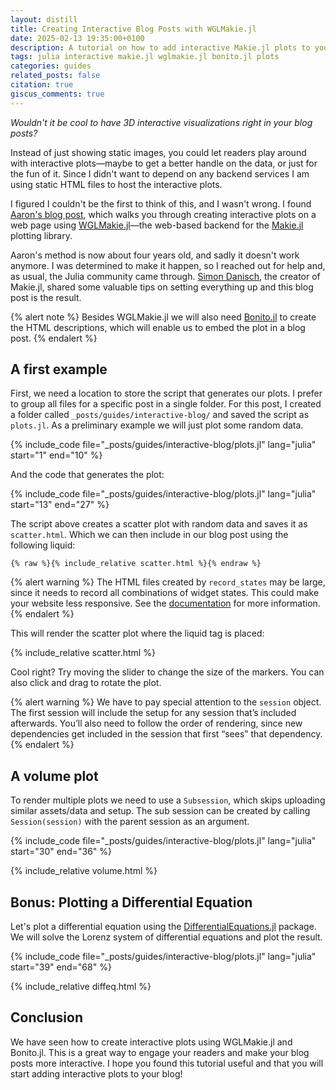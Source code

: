 ```yaml
---
layout: distill
title: Creating Interactive Blog Posts with WGLMakie.jl
date: 2025-02-13 19:35:00+0100
description: A tutorial on how to add interactive Makie.jl plots to your blog
tags: julia interactive makie.jl wglmakie.jl bonito.jl plots
categories: guides
related_posts: false
citation: true
giscus_comments: true
---
```


*Wouldn't it be cool to have 3D interactive visualizations right in your blog posts?*

Instead of just showing static images, you could let readers play around with interactive 
plots—maybe to get a better handle on the data, or just for the fun of it. Since I 
didn't want to depend on any backend services I am using static HTML files to host the 
interactive plots.

I figured I couldn't be the first to think of this, and I wasn't wrong. I found 
[Aaron's blog post](https://aarontrowbridge.github.io/posts/interactive-julia-plotting/), 
which walks you through creating interactive plots on a web page using 
[WGLMakie.jl](https://github.com/MakieOrg/Makie.jl/tree/master/WGLMakie)—the web-based 
backend for the [Makie.jl](https://docs.makie.org/stable/) plotting library.

Aaron's method is now about four years old, and sadly it doesn't work anymore. I was 
determined to make it happen, so I reached out for help and, as usual, the Julia 
community came through. 
[Simon Danisch](https://discourse.julialang.org/t/exporting-figures-to-static-html/125896/16?u=langestefan), 
the creator of Makie.jl, shared some valuable tips on setting everything up and this blog 
post is the result.

{% alert note %}
Besides WGLMakie.jl we will also need <a href="https://github.com/SimonDanisch/Bonito.jl">Bonito.jl</a>
to create the HTML descriptions, which will enable us to embed the plot in a blog post.
{% endalert %}

## A first example

First, we need a location to store the script that generates our plots. I prefer to 
group all files for a specific post in a single folder. For this post, I created a 
folder called `_posts/guides/interactive-blog/` and saved the script as `plots.jl`. As
a preliminary example we will just plot some random data.

{% include_code file="_posts/guides/interactive-blog/plots.jl" lang="julia" start="1" end="10" %}

And the code that generates the plot:

{% include_code file="_posts/guides/interactive-blog/plots.jl" lang="julia" start="13" end="27" %}

The script above creates a scatter plot with random data and saves it as `scatter.html`.
Which we can then include in our blog post using the following liquid:
```liquid
{% raw %}{% include_relative scatter.html %}{% endraw %}
```

{% alert warning %}
The HTML files created by `record_states` may be large, since it needs to record all 
combinations of widget states. This could make your website less responsive. See the
<a href="https://simondanisch.github.io/Bonito.jl/stable/api.html#Bonito.record_states-Tuple%7BSession,%20Hyperscript.Node%7D">documentation</a> for more information.
{% endalert %}

This will render the scatter plot where the liquid tag is placed:

{% include_relative scatter.html %}

Cool right? Try moving the slider to change the size of the markers. You can also
click and drag to rotate the plot.

{% alert warning %}
We have to pay special attention to the `session` object. The first session will include 
the setup for any session that’s included afterwards. You’ll also need to follow  the 
order of rendering, since new dependencies get included in the session that first “sees” 
that dependency.
{% endalert %}

## A volume plot

To render multiple plots we need to use a `Subsession`, which skips uploading similar 
assets/data and setup. The sub session can be created by calling `Session(session)` with
the parent session as an argument.

{% include_code file="_posts/guides/interactive-blog/plots.jl" lang="julia" start="30" end="36" %}

{% include_relative volume.html %}

## Bonus: Plotting a Differential Equation

Let's plot a differential equation using the [DifferentialEquations.jl](https://docs.sciml.ai/DiffEqDocs/stable/) 
package. We will solve the Lorenz system of differential equations and plot the result.

{% include_code file="_posts/guides/interactive-blog/plots.jl" lang="julia" start="39" end="68" %}

{% include_relative diffeq.html %}

## Conclusion

We have seen how to create interactive plots using WGLMakie.jl and Bonito.jl. This is a
great way to engage your readers and make your blog posts more interactive. I hope you
found this tutorial useful and that you will start adding interactive plots to your blog!